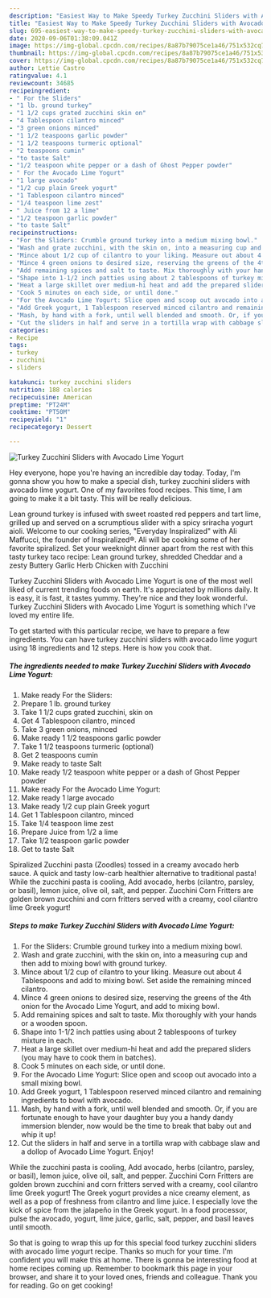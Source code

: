 ```yaml
---
description: "Easiest Way to Make Speedy Turkey Zucchini Sliders with Avocado Lime Yogurt"
title: "Easiest Way to Make Speedy Turkey Zucchini Sliders with Avocado Lime Yogurt"
slug: 695-easiest-way-to-make-speedy-turkey-zucchini-sliders-with-avocado-lime-yogurt
date: 2020-09-06T01:38:09.041Z
image: https://img-global.cpcdn.com/recipes/8a87b79075ce1a46/751x532cq70/turkey-zucchini-sliders-with-avocado-lime-yogurt-recipe-main-photo.jpg
thumbnail: https://img-global.cpcdn.com/recipes/8a87b79075ce1a46/751x532cq70/turkey-zucchini-sliders-with-avocado-lime-yogurt-recipe-main-photo.jpg
cover: https://img-global.cpcdn.com/recipes/8a87b79075ce1a46/751x532cq70/turkey-zucchini-sliders-with-avocado-lime-yogurt-recipe-main-photo.jpg
author: Lettie Castro
ratingvalue: 4.1
reviewcount: 34685
recipeingredient:
- " For the Sliders"
- "1 lb. ground turkey"
- "1 1/2 cups grated zucchini skin on"
- "4 Tablespoon cilantro minced"
- "3 green onions minced"
- "1 1/2 teaspoons garlic powder"
- "1 1/2 teaspoons turmeric optional"
- "2 teaspoons cumin"
- "to taste Salt"
- "1/2 teaspoon white pepper or a dash of Ghost Pepper powder"
- " For the Avocado Lime Yogurt"
- "1 large avocado"
- "1/2 cup plain Greek yogurt"
- "1 Tablespoon cilantro minced"
- "1/4 teaspoon lime zest"
- " Juice from 12 a lime"
- "1/2 teaspoon garlic powder"
- "to taste Salt"
recipeinstructions:
- "For the Sliders: Crumble ground turkey into a medium mixing bowl."
- "Wash and grate zucchini, with the skin on, into a measuring cup and then add to mixing bowl with ground turkey."
- "Mince about 1/2 cup of cilantro to your liking. Measure out about 4 Tablespoons and add to mixing bowl. Set aside the remaining minced cilantro."
- "Mince 4 green onions to desired size, reserving the greens of the 4th onion for the Avocado Lime Yogurt, and add to mixing bowl."
- "Add remaining spices and salt to taste. Mix thoroughly with your hands or a wooden spoon."
- "Shape into 1-1/2 inch patties using about 2 tablespoons of turkey mixture in each."
- "Heat a large skillet over medium-hi heat and add the prepared sliders (you may have to cook them in batches)."
- "Cook 5 minutes on each side, or until done."
- "For the Avocado Lime Yogurt: Slice open and scoop out avocado into a small mixing bowl."
- "Add Greek yogurt, 1 Tablespoon reserved minced cilantro and remaining ingredients to bowl with avocado."
- "Mash, by hand with a fork, until well blended and smooth. Or, if you are fortunate enough to have your daughter buy you a handy dandy immersion blender, now would be the time to break that baby out and whip it up!"
- "Cut the sliders in half and serve in a tortilla wrap with cabbage slaw and a dollop of Avocado Lime Yogurt. Enjoy!"
categories:
- Recipe
tags:
- turkey
- zucchini
- sliders

katakunci: turkey zucchini sliders 
nutrition: 188 calories
recipecuisine: American
preptime: "PT24M"
cooktime: "PT50M"
recipeyield: "1"
recipecategory: Dessert

---
```



![Turkey Zucchini Sliders with Avocado Lime Yogurt](https://img-global.cpcdn.com/recipes/8a87b79075ce1a46/751x532cq70/turkey-zucchini-sliders-with-avocado-lime-yogurt-recipe-main-photo.jpg)

Hey everyone, hope you're having an incredible day today. Today, I'm gonna show you how to make a special dish, turkey zucchini sliders with avocado lime yogurt. One of my favorites food recipes. This time, I am going to make it a bit tasty. This will be really delicious.

Lean ground turkey is infused with sweet roasted red peppers and tart lime, grilled up and served on a scrumptious slider with a spicy sriracha yogurt aioli. Welcome to our cooking series, &#34;Everyday Inspiralized&#34; with Ali Maffucci, the founder of Inspiralized®. Ali will be cooking some of her favorite spiralized. Set your weeknight dinner apart from the rest with this tasty turkey taco recipe: Lean ground turkey, shredded Cheddar and a zesty Buttery Garlic Herb Chicken with Zucchini

Turkey Zucchini Sliders with Avocado Lime Yogurt is one of the most well liked of current trending foods on earth. It's appreciated by millions daily. It is easy, it is fast, it tastes yummy. They're nice and they look wonderful. Turkey Zucchini Sliders with Avocado Lime Yogurt is something which I've loved my entire life.


To get started with this particular recipe, we have to prepare a few ingredients. You can have turkey zucchini sliders with avocado lime yogurt using 18 ingredients and 12 steps. Here is how you cook that.

<!--inarticleads1-->

##### The ingredients needed to make Turkey Zucchini Sliders with Avocado Lime Yogurt:

1. Make ready  For the Sliders:
1. Prepare 1 lb. ground turkey
1. Take 1 1/2 cups grated zucchini, skin on
1. Get 4 Tablespoon cilantro, minced
1. Take 3 green onions, minced
1. Make ready 1 1/2 teaspoons garlic powder
1. Take 1 1/2 teaspoons turmeric (optional)
1. Get 2 teaspoons cumin
1. Make ready to taste Salt
1. Make ready 1/2 teaspoon white pepper or a dash of Ghost Pepper powder
1. Make ready  For the Avocado Lime Yogurt:
1. Make ready 1 large avocado
1. Make ready 1/2 cup plain Greek yogurt
1. Get 1 Tablespoon cilantro, minced
1. Take 1/4 teaspoon lime zest
1. Prepare  Juice from 1/2 a lime
1. Take 1/2 teaspoon garlic powder
1. Get to taste Salt


Spiralized Zucchini pasta (Zoodles) tossed in a creamy avocado herb sauce. A quick and tasty low-carb healthier alternative to traditional pasta! While the zucchini pasta is cooling, Add avocado, herbs (cilantro, parsley, or basil), lemon juice, olive oil, salt, and pepper. Zucchini Corn Fritters are golden brown zucchini and corn fritters served with a creamy, cool cilantro lime Greek yogurt! 

<!--inarticleads2-->

##### Steps to make Turkey Zucchini Sliders with Avocado Lime Yogurt:

1. For the Sliders: Crumble ground turkey into a medium mixing bowl.
1. Wash and grate zucchini, with the skin on, into a measuring cup and then add to mixing bowl with ground turkey.
1. Mince about 1/2 cup of cilantro to your liking. Measure out about 4 Tablespoons and add to mixing bowl. Set aside the remaining minced cilantro.
1. Mince 4 green onions to desired size, reserving the greens of the 4th onion for the Avocado Lime Yogurt, and add to mixing bowl.
1. Add remaining spices and salt to taste. Mix thoroughly with your hands or a wooden spoon.
1. Shape into 1-1/2 inch patties using about 2 tablespoons of turkey mixture in each.
1. Heat a large skillet over medium-hi heat and add the prepared sliders (you may have to cook them in batches).
1. Cook 5 minutes on each side, or until done.
1. For the Avocado Lime Yogurt: Slice open and scoop out avocado into a small mixing bowl.
1. Add Greek yogurt, 1 Tablespoon reserved minced cilantro and remaining ingredients to bowl with avocado.
1. Mash, by hand with a fork, until well blended and smooth. Or, if you are fortunate enough to have your daughter buy you a handy dandy immersion blender, now would be the time to break that baby out and whip it up!
1. Cut the sliders in half and serve in a tortilla wrap with cabbage slaw and a dollop of Avocado Lime Yogurt. Enjoy!


While the zucchini pasta is cooling, Add avocado, herbs (cilantro, parsley, or basil), lemon juice, olive oil, salt, and pepper. Zucchini Corn Fritters are golden brown zucchini and corn fritters served with a creamy, cool cilantro lime Greek yogurt! The Greek yogurt provides a nice creamy element, as well as a pop of freshness from cilantro and lime juice. I especially love the kick of spice from the jalapeño in the Greek yogurt. In a food processor, pulse the avocado, yogurt, lime juice, garlic, salt, pepper, and basil leaves until smooth. 

So that is going to wrap this up for this special food turkey zucchini sliders with avocado lime yogurt recipe. Thanks so much for your time. I'm confident you will make this at home. There is gonna be interesting food at home recipes coming up. Remember to bookmark this page in your browser, and share it to your loved ones, friends and colleague. Thank you for reading. Go on get cooking!
